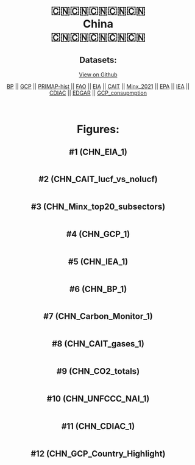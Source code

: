 
<center>
<h1 align="center">
🇨🇳🇨🇳🇨🇳🇨🇳🇨🇳
<br>
China
<br>
🇨🇳🇨🇳🇨🇳🇨🇳🇨🇳
</h1>
<h2>Datasets:</h2>
<p><a href="https://github.com/dquintani/GreenhouseData/tree/master/country_data/CHN_China/data">View on Github</a>
<br></p><p><a href="data/CHN_BP.csv">BP</a> || <a href="data/CHN_GCP.csv">GCP</a> || <a href="data/CHN_PRIMAP-hist.csv">PRIMAP-hist</a> || <a href="data/CHN_FAO.csv">FAO</a> || <a href="data/CHN_EIA.csv">EIA</a> || <a href="data/CHN_CAIT.csv">CAIT</a> || <a href="data/CHN_Minx_2021.csv">Minx_2021</a> || <a href="data/CHN_EPA.csv">EPA</a> || <a href="data/CHN_IEA.csv">IEA</a> || <a href="data/CHN_CDIAC.csv">CDIAC</a> || <a href="data/CHN_EDGAR.csv">EDGAR</a> || <a href="data/CHN_GCP_consupmption.csv">GCP_consupmption</a></p><p><br></p>
<h1>Figures:</h1><h2>#1 (CHN_EIA_1)</h2>
<p><img alt="" src="figures/CHN_EIA_1.png" /></p><h2>#2 (CHN_CAIT_lucf_vs_nolucf)</h2>
<p><img alt="" src="figures/CHN_CAIT_lucf_vs_nolucf.png" /></p><h2>#3 (CHN_Minx_top20_subsectors)</h2>
<p><img alt="" src="figures/CHN_Minx_top20_subsectors.png" /></p><h2>#4 (CHN_GCP_1)</h2>
<p><img alt="" src="figures/CHN_GCP_1.png" /></p><h2>#5 (CHN_IEA_1)</h2>
<p><img alt="" src="figures/CHN_IEA_1.png" /></p><h2>#6 (CHN_BP_1)</h2>
<p><img alt="" src="figures/CHN_BP_1.png" /></p><h2>#7 (CHN_Carbon_Monitor_1)</h2>
<p><img alt="" src="figures/CHN_Carbon_Monitor_1.png" /></p><h2>#8 (CHN_CAIT_gases_1)</h2>
<p><img alt="" src="figures/CHN_CAIT_gases_1.png" /></p><h2>#9 (CHN_CO2_totals)</h2>
<p><img alt="" src="figures/CHN_CO2_totals.png" /></p><h2>#10 (CHN_UNFCCC_NAI_1)</h2>
<p><img alt="" src="figures/CHN_UNFCCC_NAI_1.png" /></p><h2>#11 (CHN_CDIAC_1)</h2>
<p><img alt="" src="figures/CHN_CDIAC_1.png" /></p><h2>#12 (CHN_GCP_Country_Highlight)</h2>
<p><img alt="" src="figures/CHN_GCP_Country_Highlight.png" /></p>